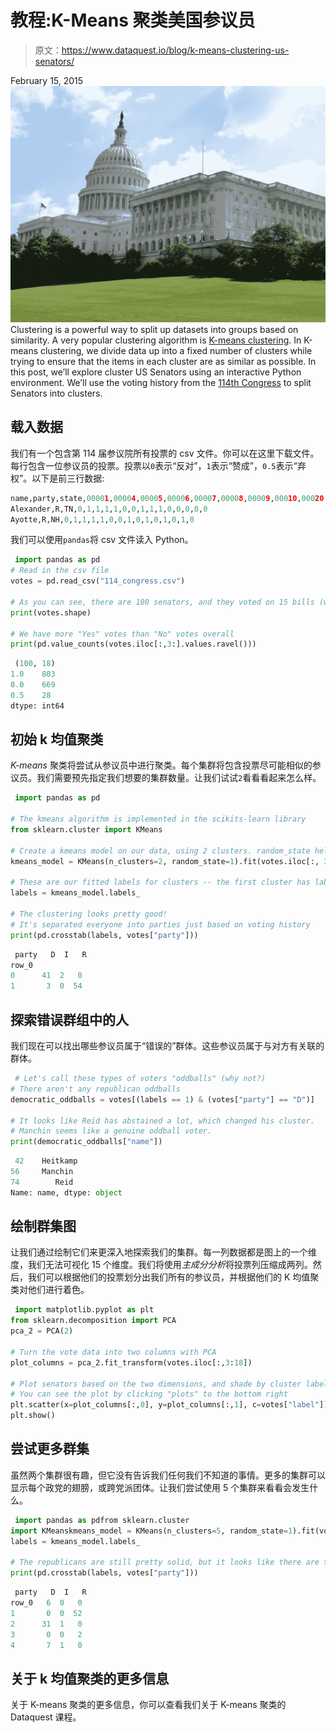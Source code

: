 # 教程:K-Means 聚类美国参议员

> 原文：<https://www.dataquest.io/blog/k-means-clustering-us-senators/>

February 15, 2015![us-senators-python-data-tutorial](img/d271510463de468301609eb398079bd9.png)Clustering is a powerful way to split up datasets into groups based on similarity. A very popular clustering algorithm is [K-means clustering](https://en.wikipedia.org/wiki/K-means_clustering). In K-means clustering, we divide data up into a fixed number of clusters while trying to ensure that the items in each cluster are as similar as possible. In this post, we’ll explore cluster US Senators using an interactive Python environment. We’ll use the voting history from the [114th Congress](https://en.wikipedia.org/wiki/114th_United_States_Congress) to split Senators into clusters.

## 载入数据

我们有一个包含第 114 届参议院所有投票的 csv 文件。你可以在这里下载文件。每行包含一位参议员的投票。投票以`0`表示“反对”，`1`表示“赞成”，`0.5`表示“弃权”。以下是前三行数据:

```py
name,party,state,00001,00004,00005,00006,00007,00008,00009,00010,00020,00026,00032,00038,00039,00044,00047
Alexander,R,TN,0,1,1,1,1,0,0,1,1,1,0,0,0,0,0
Ayotte,R,NH,0,1,1,1,1,0,0,1,0,1,0,1,0,1,0
```

我们可以使用`pandas`将 csv 文件读入 Python。

```py
 import pandas as pd
# Read in the csv file
votes = pd.read_csv("114_congress.csv")

# As you can see, there are 100 senators, and they voted on 15 bills (we subtract 3 because the first 3 columns aren't bills).
print(votes.shape)

# We have more "Yes" votes than "No" votes overall
print(pd.value_counts(votes.iloc[:,3:].values.ravel())) 
```

```py
 (100, 18)
1.0    803
0.0    669
0.5    28
dtype: int64 
```

## 初始 k 均值聚类

*K-means* 聚类将尝试从参议员中进行聚类。每个集群将包含投票尽可能相似的参议员。我们需要预先指定我们想要的集群数量。让我们试试`2`看看看起来怎么样。

```py
 import pandas as pd

# The kmeans algorithm is implemented in the scikits-learn library
from sklearn.cluster import KMeans

# Create a kmeans model on our data, using 2 clusters. random_state helps ensure that the algorithm returns the same results each time.
kmeans_model = KMeans(n_clusters=2, random_state=1).fit(votes.iloc[:, 3:])

# These are our fitted labels for clusters -- the first cluster has label 0, and the second has label 1.
labels = kmeans_model.labels_

# The clustering looks pretty good!
# It's separated everyone into parties just based on voting history
print(pd.crosstab(labels, votes["party"]))
```

```py
 party   D  I   R
row_0           
0      41  2   0
1       3  0  54 
```

## 探索错误群组中的人

我们现在可以找出哪些参议员属于“错误的”群体。这些参议员属于与对方有关联的群体。

```py
 # Let's call these types of voters "oddballs" (why not?)
# There aren't any republican oddballs
democratic_oddballs = votes[(labels == 1) & (votes["party"] == "D")]

# It looks like Reid has abstained a lot, which changed his cluster.
# Manchin seems like a genuine oddball voter.
print(democratic_oddballs["name"])
```

```py
 42    Heitkamp
56     Manchin
74        Reid
Name: name, dtype: object
```

## 绘制群集图

让我们通过绘制它们来更深入地探索我们的集群。每一列数据都是图上的一个维度，我们无法可视化 15 个维度。我们将使用*主成分分析*将投票列压缩成两列。然后，我们可以根据他们的投票划分出我们所有的参议员，并根据他们的 K 均值聚类对他们进行着色。

```py
 import matplotlib.pyplot as plt
from sklearn.decomposition import PCA
pca_2 = PCA(2)

# Turn the vote data into two columns with PCA
plot_columns = pca_2.fit_transform(votes.iloc[:,3:18])

# Plot senators based on the two dimensions, and shade by cluster label
# You can see the plot by clicking "plots" to the bottom right
plt.scatter(x=plot_columns[:,0], y=plot_columns[:,1], c=votes["label"])
plt.show() 
```

## 尝试更多群集

虽然两个集群很有趣，但它没有告诉我们任何我们不知道的事情。更多的集群可以显示每个政党的翅膀，或跨党派团体。让我们尝试使用 5 个集群来看看会发生什么。

```py
 import pandas as pdfrom sklearn.cluster 
import KMeanskmeans_model = KMeans(n_clusters=5, random_state=1).fit(votes.iloc[:, 3:])
labels = kmeans_model.labels_

# The republicans are still pretty solid, but it looks like there are two democratic "factions"
print(pd.crosstab(labels, votes["party"])) 
```

```py
 party   D  I   R
row_0   6  0   0
1       0  0  52
2      31  1   0
3       0  0   2
4       7  1   0 
```

## 关于 k 均值聚类的更多信息

关于 K-means 聚类的更多信息，你可以查看我们关于 K-means 聚类的 Dataquest 课程。